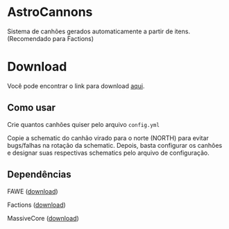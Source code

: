 # AstroCannons
Sistema de canhões gerados automaticamente a partir de itens. (Recomendado para Factions)

# Download

Você pode encontrar o link para download [aqui](https://github.com/GabrielBS-21/AstroCannons/releases/tag/1.0).

## Como usar

Crie quantos canhões quiser pelo arquivo ``config.yml``

Copie a schematic do canhão virado para o norte (NORTH) para evitar bugs/falhas na rotação da schematic. Depois, basta configurar os canhões e designar suas respectivas schematics pelo arquivo de configuração.

## Dependências

FAWE ([download](https://intellectualsites.github.io/download/fawe.html))

Factions ([download](https://dev.bukkit.org/projects/factions))

MassiveCore ([download](https://dev.bukkit.org/projects/mcore))

